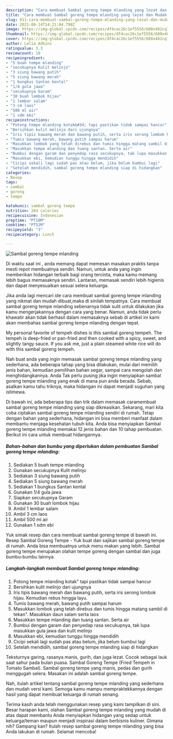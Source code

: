 ```yaml
---
description: "Cara membuat Sambal goreng tempe mlanding yang lezat dan Mudah Dibuat"
title: "Cara membuat Sambal goreng tempe mlanding yang lezat dan Mudah Dibuat"
slug: 911-cara-membuat-sambal-goreng-tempe-mlanding-yang-lezat-dan-mudah-dibuat
date: 2021-06-14T14:21:04.798Z
image: https://img-global.cpcdn.com/recipes/df4cac26c1ef5556/680x482cq70/sambal-goreng-tempe-mlanding-foto-resep-utama.jpg
thumbnail: https://img-global.cpcdn.com/recipes/df4cac26c1ef5556/680x482cq70/sambal-goreng-tempe-mlanding-foto-resep-utama.jpg
cover: https://img-global.cpcdn.com/recipes/df4cac26c1ef5556/680x482cq70/sambal-goreng-tempe-mlanding-foto-resep-utama.jpg
author: Lelia Adkins
ratingvalue: 3.3
reviewcount: 10
recipeingredient:
- "5 buah tempe mlanding"
- "secukupnya Kulit melinjo"
- "3 siung bawang putih"
- "5 siung bawang merah"
- "1 bungkus Santan kental"
- "1/4 gula jawa"
- "secukupnya Garam"
- "30 buah lombok hijau"
- "1 lembar salam"
- "3 cm laos"
- "500 ml air"
- "1 sdm ebi"
recipeinstructions:
- "Potong tempe mlanding kotak&#34; tapi pastikan tidak sampai hancur"
- "Bersihkan kulit melinjo dari ujungnya"
- "Iris tipis bawang merah dan bawang putih, serta iris serong lombok hijau. Kemudian rebus hingga layu."
- "Tumis bawang merah, bawang putih sampai harum"
- "Masukkan lombok yang telah direbus dan tumis hingga matang sambil di tekan&#34;. Masukkan daun salam serta laos"
- "Masukkan tempe mlanding dan tuang santan. Serta air"
- "Bumbui dengan garam dan penyedap rasa secukupnya, tak lupa masukkan gula jawa dan kulit melinjo"
- "Masukkan ebi, kemudian tunggu hingga mendidih"
- "Cicipi sekali lagi sudah pas atau belum, jika belum bumbui lagi"
- "Setelah mendidih, sambal goreng tempe mlanding siap di hidangkan"
categories:
- Resep
tags:
- sambal
- goreng
- tempe

katakunci: sambal goreng tempe 
nutrition: 264 calories
recipecuisine: Indonesian
preptime: "PT18M"
cooktime: "PT52M"
recipeyield: "3"
recipecategory: Lunch

---
```



![Sambal goreng tempe mlanding](https://img-global.cpcdn.com/recipes/df4cac26c1ef5556/680x482cq70/sambal-goreng-tempe-mlanding-foto-resep-utama.jpg)

Di waktu  saat ini , anda memang dapat memesan masakan praktis tanpa mesti repot membuatnya sendiri. Namun, untuk anda yang ingin memberikan hidangan terbaik bagi orang tercinta, maka kamu memang lebih bagus memasaknya sendiri. Lantaran, memasak sendiri lebih higienis dan dapat menyesuaikan sesuai selera keluarga.

Jika anda lagi mencari ide cara membuat sambal goreng tempe mlanding yang nikmat dan mudah dibuat,maka di sinilah tempatnya. Cara membuat sambal goreng tempe mlanding  sebenarnya tidak sulit untuk dilakukan jika kamu mengerjakannya dengan cara yang benar. Namun, anda tidak perlu khawatir akan tidak berhasil dalam memasaknya 
sebab di artikel ini kami akan membahas sambal goreng tempe mlanding dengan tepat.  

My personal favorite of tempeh dishes is this sambal goreng tempeh. The tempeh is deep-fried or pan-fried and then cooked with a spicy, sweet, and slightly tangy sauce. If you ask me, just a plain steamed white rice will do with this sambal goreng tempeh.

Nah buat anda yang ingin memasak sambal goreng tempe mlanding yang sederhana, ada beberapa tahap yang bisa dilakukan, mulai dari memilih jenis bahan, kemudian pemilihan bahan segar, sampai cara mengolah dan menghidangkannya. Anda Tak perlu pusing jika ingin menyiapkan sambal goreng tempe mlanding yang enak di mana pun anda berada. Sebab, asalkan kamu  tahu triknya, maka hidangan ini dapat menjadi suguhan yang istimewa.

Di bawah ini, ada beberapa tips dan trik dalam memasak caramembuat sambal goreng tempe mlanding yang siap dikreasikan. Sekarang, mari kita coba ciptakan sambal goreng tempe mlanding sendiri di rumah. Tetap dengan bahan yang sederhana, hidangan ini bisa memberi manfaat dalam membantu menjaga kesehatan tubuh kita. Anda bisa menyiapkan Sambal goreng tempe mlanding memakai 12 jenis bahan dan 10 tahap pembuatan. Berikut ini cara untuk membuat hidangannya.

<!--inarticleads1-->

##### Bahan-bahan dan bumbu yang diperlukan dalam pembuatan Sambal goreng tempe mlanding:

1. Sediakan 5 buah tempe mlanding
1. Gunakan secukupnya Kulit melinjo
1. Sediakan 3 siung bawang putih
1. Sediakan 5 siung bawang merah
1. Sediakan 1 bungkus Santan kental
1. Gunakan 1/4 gula jawa
1. Siapkan secukupnya Garam
1. Gunakan 30 buah lombok hijau
1. Ambil 1 lembar salam
1. Ambil 3 cm laos
1. Ambil 500 ml air
1. Gunakan 1 sdm ebi


Yuk simak resep dan cara membuat sambal goreng tempe di bawah ini. Resep Sambal Goreng Tempe - Yuk buat dan sajikan sambal goreng tempe di rumah. Anda bisa membuatnya untuk menu makan yang lebih. Sambal goreng tempe merupakan olahan tempe goreng dengan sambal dan juga bumbu-bumbu lainnya. 

<!--inarticleads2-->

##### Langkah-langkah membuat Sambal goreng tempe mlanding:

1. Potong tempe mlanding kotak&#34; tapi pastikan tidak sampai hancur
1. Bersihkan kulit melinjo dari ujungnya
1. Iris tipis bawang merah dan bawang putih, serta iris serong lombok hijau. Kemudian rebus hingga layu.
1. Tumis bawang merah, bawang putih sampai harum
1. Masukkan lombok yang telah direbus dan tumis hingga matang sambil di tekan&#34;. Masukkan daun salam serta laos
1. Masukkan tempe mlanding dan tuang santan. Serta air
1. Bumbui dengan garam dan penyedap rasa secukupnya, tak lupa masukkan gula jawa dan kulit melinjo
1. Masukkan ebi, kemudian tunggu hingga mendidih
1. Cicipi sekali lagi sudah pas atau belum, jika belum bumbui lagi
1. Setelah mendidih, sambal goreng tempe mlanding siap di hidangkan


Teksturnya garing, rasanya manis, gurih, dan juga lezat. Cocok sebagai lauk saat sahur pada bulan puasa. Sambal Goreng Tempe (Fried Tempeh in Tomato Sambal). Sambal goreng tempe yang manis, pedas dan gurih menggugah selera. Masakan ini adalah sambal goreng tempe. 

Nah, itulah artikel tentang  sambal goreng tempe mlanding  yang sederhana dan mudah versi kami. Semoga kamu mampu mempraktekkannya dengan hasil yang dapat membuat keluarga di rumah senang. 

Terima kasih anda telah menggunakan resep yang kami tampilkan di sini. Besar harapan kami, olahan  Sambal goreng tempe mlanding yang mudah di atas dapat membantu Anda menyiapkan hidangan yang sedap untuk keluarga/teman maupun menjadi inspirasi dalam berbisnis kuliner. Gimana nih? Gampang kan? Itulah resep sambal goreng tempe mlanding yang bisa Anda lakukan di rumah. Selamat mencoba!

